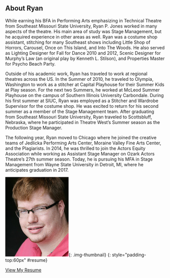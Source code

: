 About Ryan
----------

While earning his BFA in Performing Arts emphasizing in Technical Theatre from Southeast Missouri State University, Ryan P. Jones worked in many aspects of the theatre.  His main area of study was Stage Management, but he acquired experience in other areas as well.  Ryan was a costume shop assistant, stitching for many Southeast shows including  Little Shop of Horrors, Carousel, Once on This Island, and Into The Woods.  He also served as Lighting Designer for Fall for Dance 2010 and 2012, Scenic Designer for Murphy’s Law (an original play by Kenneth L. Stilson), and Properties Master for Psycho Beach Party.

Outside of his academic work, Ryan has traveled to work at regional theatres across the US.  In the Summer of 2010, he traveled to Olympia, Washington to work as a stitcher at Capital Playhouse for their Summer Kids at Play season.  For the next two Summers, he worked at McLeod Summer Playhouse on the campus of Southern Illinois University Carbondale.  During his first summer at SIUC, Ryan was employed as a Stitcher and Wardrobe Supervisor for the costume shop.  He was excited to return for his  second summer as a member of the Stage Management team.  After graduating from Southeast Missouri State University, Ryan traveled to Scottsbluff, Nebraska, where he participated in Theatre West’s Summer season as the Production Stage Manager.

The following year, Ryan moved to Chicago where he joined the creative teams of Jedlicka Performing Arts Center, Moraine Valley Fine Arts Center, and the Plagiarists.  In 2014, he was thrilled to join the Actors Equity Association while working as Assistant Stage Manager on Ozark Actors Theatre’s 27th summer season.  Today, he is pursuing his MFA in Stage Management from Wayne State University in Detroit, MI, where he anticipates graduation in 2017.

![Ryan P. Jones](/static/img/Headshot.jpg){: .img-thumbnail}
{: style="padding-top:60px" #resume}

<a href="/download/Ryan-P-Jones_Resume_8-25-14.pdf" target="_blank" class="btn btn-default btn-lg">
<i class="fa fa-file-pdf-o fa-fw"></i> View My Resume
</a>
